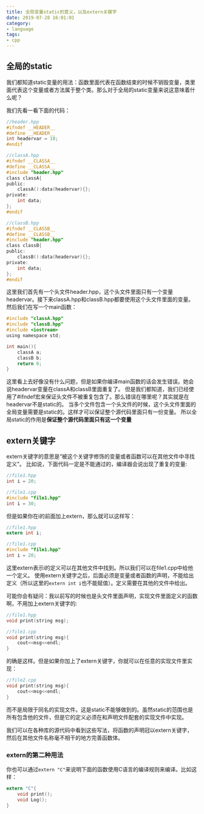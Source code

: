 ```yaml
---
title: 全局变量static的意义，以及extern关键字
date: 2019-07-28 16:01:01
category:
- language
tags:
- cpp
---
```

## 全局的static

我们都知道static变量的用法：函数里面代表在函数结束的时候不销毁变量，类里面代表这个变量或者方法属于整个类。那么对于全局的static变量来说这意味着什么呢？

<!--more-->

我们先看一看下面的代码：

```c
//header.hpp
#ifndef __HEADER__
#define __HEADER__
int headervar = 10;
#endif

//classA.hpp
#ifndef __CLASSA__
#define __CLASSA__
#include "header.hpp"
class classA{
public:
    classA():data(headervar){};
private:
    int data;
};
#endif

//classB.hpp
#ifndef __CLASSB__
#define __CLASSB__
#include "header.hpp"
class classB{
public:
    classB():data(headervar){};    
private:
    int data;
};
#endif
```

这里我们首先有一个头文件header.hpp，这个头文件里面只有一个变量headervar。接下来classA.hpp和classB.hpp都要使用这个头文件里面的变量。然后我们在写一个main函数：

```c
#include "classA.hpp"
#include "classB.hpp"
#include <iostream>
using namespace std;

int main(){
    classA a;
    classB b;
    return 0;
}
```

这里看上去好像没有什么问题，但是如果你编译main函数的话会发生错误。她会说headervar变量在classA和classB里面重复了。
但是我们都知道，我们已经使用了#ifndef宏来保证头文件不被重复包含了。那么错误在哪里呢？其实就是在headervar不是static的。
当多个文件包含一个头文件的时候，这个头文件里面的全局变量需要是static的。这样才可以保证整个源代码里面只有一份变量。
所以全局static的作用是**保证整个源代码里面只有这一个变量**

## extern关键字
extern关键字的意思是“被这个关键字修饰的变量或者函数可以在其他文件中寻找定义”。
比如说，下面代码一定是不能通过的，编译器会说出现了重复的变量:

```c
//file1.hpp
int i = 20;

//file1.cpp
#include "file1.hpp"
int i = 30;
```

但是如果你在i的前面加上extern，那么就可以这样写：

```c
//file1.hpp
extern int i;

//file1.cpp
#include "file1.hpp"
int i = 20;
```

这里extern表示i的定义可以在其他文件中找到。所以我们可以在file1.cpp中给他一个定义。
使用extern关键字之后，后面必须是变量或者函数的声明，不能给出定义（所以这里的`extern int i`也不能赋值）。定义需要在其他的文件中给出。

可能你会有疑问：我以前写的时候也是头文件里面声明，实现文件里面定义的函数啊，不用加上extern关键字的:

```c
//file1.hpp
void print(string msg);

//file1.cpp
void print(string msg){
    cout<<msg<<endl;
}
```

的确是这样。但是如果你加上了extern关键字，你就可以在任意的实现文件里实现：

```c
//file2.cpp
void print(string msg){
    cout<<msg<<endl;
}
```

而不是局限于同名的实现文件。这是static不能够做到的。虽然static的范围也是所有包含他的文件，但是它的定义必须在和声明文件配套的实现文件中实现。

我们可以在各种库的源代码中看到这些写法，将函数的声明冠以extern关键字，然后在其他文件名称毫不相干的地方完善函数体。

### extern的第二种用法
你也可以通过`extern "C"`来说明下面的函数使用C语言的编译规则来编译。比如这样：

```c
extern "C"{
    void print();
    void Log();
}
```